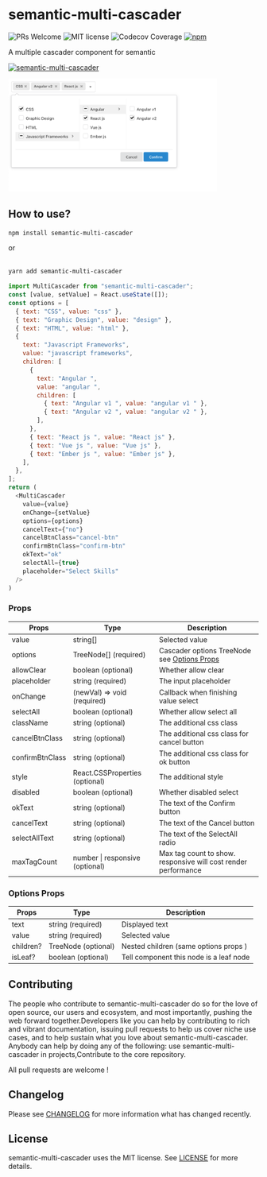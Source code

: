 
# semantic-multi-cascader

![PRs Welcome](https://img.shields.io/badge/PRs-welcome-ff69b4.svg) ![MIT license](https://img.shields.io/badge/License-MIT-blue.svg)
![Codecov Coverage](https://img.shields.io/codecov/c/github/HelKyle/semantic-multi-cascader/master.svg)
[![npm](https://img.shields.io/npm/v/semantic-multi-cascader)](https://www.npmjs.com/package/semantic-multi-cascader)

A multiple cascader component for semantic

[![semantic-multi-cascader](https://nodei.co/npm/semantic-multi-cascader.png)](https://npmjs.org/package/semantic-multi-cascader)

<div style="max-width: 420px">
  <img src="demo.png" alt="demo" />
</div>

## How to use?

```shell
npm install semantic-multi-cascader
```

or

```shell

yarn add semantic-multi-cascader
```

```js
import MultiCascader from "semantic-multi-cascader";
const [value, setValue] = React.useState([]);
const options = [
  { text: "CSS", value: "css" },
  { text: "Graphic Design", value: "design" },
  { text: "HTML", value: "html" },
  {
    text: "Javascript Frameworks",
    value: "javascript frameworks",
    children: [
      {
        text: "Angular ",
        value: "angular ",
        children: [
          { text: "Angular v1 ", value: "angular v1 " },
          { text: "Angular v2 ", value: "angular v2 " },
        ],
      },
      { text: "React js ", value: "React js" },
      { text: "Vue js ", value: "Vue js" },
      { text: "Ember js ", value: "Ember js" },
    ],
  },
];
return (
  <MultiCascader
    value={value}
    onChange={setValue}
    options={options}
    cancelText={"no"}
    cancelBtnClass="cancel-btn"
    confirmBtnClass="confirm-btn"
    okText="ok"
    selectAll={true}
    placeholder="Select Skills"
  />
)
```

### Props

| Props               | Type                                                                                | Description                                                                                                                                                           |
| ------------------- | ----------------------------------------------------------------------------------- | --------------------------------------------------------------------------------------------------------------------------------------------------------------------- |
| value               | string[]                                                                            | Selected value                                                                                                                                                        |
| options                | TreeNode[]  (required)                                                                        | Cascader options TreeNode  see [Options Props](#options-props)                                                                      |
| allowClear          | boolean    (optional)                                                                         | Whether allow clear                                                                                                                                                   |
| placeholder         | string    (required)                                                                          | The input placeholder                                                                                                                                                 |
| onChange            | (newVal) => void (required)                                                                   | Callback when finishing value select                                                                                                                                  |
| selectAll           | boolean       (optional)                                                                      | Whether allow select all                                                                                                                                              |
| className           | string    (optional)                                                                          | The additional css class                                                                                                                                              |
| cancelBtnClass           | string    (optional)                                                                          | The additional css class for cancel button                                                                                                                                             |
| confirmBtnClass           | string    (optional)                                                                          | The additional css class for ok button                                                                                                                                             |
| style               | React.CSSProperties (optional)                                                                | The additional style                                                                                                                                                  |
| disabled            | boolean        (optional)                                                                     | Whether disabled select                                                                                                                                               |
| okText              | string      (optional)                                                                        | The text of the Confirm button                                                                                                                                        |
| cancelText          | string       (optional)                                                                       | The text of the Cancel button                                                                                                                                         |
| selectAllText       | string    (optional)                                                                          | The text of the SelectAll radio                                                                                                                                       |
| maxTagCount         | number \| responsive (optional)                      |  Max tag count to show. responsive will cost render performance                                                                                                                                          |

### Options Props

| Props               | Type                                                                                | Description                                                                                                                                                           |
| ------------------- | ----------------------------------------------------------------------------------- | --------------------------------------------------------------------------------------------------------------------------------------------------------------------- |
| text               | string    (required)                                                                      |  Displayed text                                                                                                                  |
| value               | string   (required)                                                                       | Selected value                                                                                                                                                        |
| children?               | TreeNode  (optional)                                                                          |  Nested children  (same options props )                                                                                                                                                       |
| isLeaf?               | boolean  (optional)                                                                          |  Tell component this node is a leaf node                                                                                                                                                        |

## Contributing

The people who contribute to semantic-multi-cascader do so for the love of open source, our users and ecosystem, and most importantly, pushing the web forward together.Developers like you can help by contributing to rich and vibrant documentation, issuing pull requests to help us cover niche use cases, and to help sustain what you love about semantic-multi-cascader. Anybody can help by doing any of the following: use semantic-multi-cascader in projects,Contribute to the core repository.

All pull requests are welcome !

## Changelog

Please see [CHANGELOG](CHANGELOG.md) for more information what has changed recently.

## License

semantic-multi-cascader uses the MIT license. See [LICENSE](LICENSE.md) for more details.
